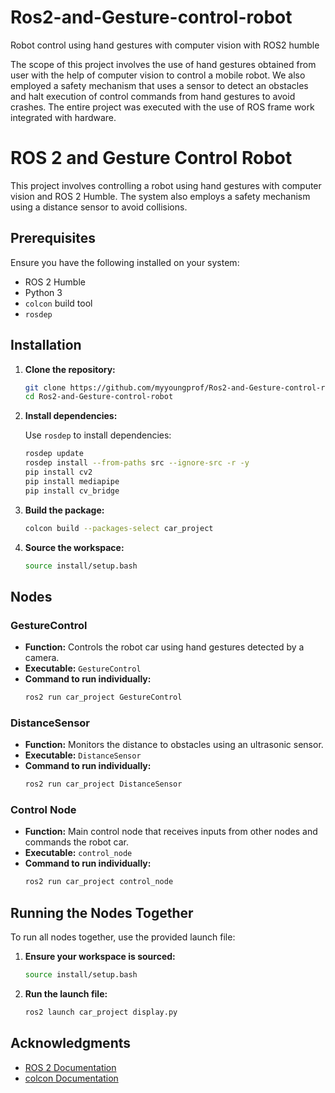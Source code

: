 # Ros2-and-Gesture-control-robot
Robot control using hand gestures with computer vision with ROS2 humble

The scope of this project involves the use of hand gestures obtained from user with the help of computer vision to control a mobile robot.
We also employed a safety mechanism that uses a sensor to detect an obstacles and halt execution of control commands from hand gestures to avoid crashes.
The entire project was executed with the use of ROS frame work integrated with hardware.

# ROS 2 and Gesture Control Robot

This project involves controlling a robot using hand gestures with computer vision and ROS 2 Humble. The system also employs a safety mechanism using a distance sensor to avoid collisions.

## Prerequisites

Ensure you have the following installed on your system:
- ROS 2 Humble
- Python 3
- `colcon` build tool
- `rosdep`

## Installation

1. **Clone the repository:**

    ```sh
    git clone https://github.com/myyoungprof/Ros2-and-Gesture-control-robot.git
    cd Ros2-and-Gesture-control-robot
    ```

2. **Install dependencies:**

    Use `rosdep` to install dependencies:

    ```sh
    rosdep update
    rosdep install --from-paths src --ignore-src -r -y
    pip install cv2
    pip install mediapipe
    pip install cv_bridge
    ```

3. **Build the package:**

    ```sh
    colcon build --packages-select car_project
    ```

4. **Source the workspace:**

    ```sh
    source install/setup.bash
    ```


## Nodes

### GestureControl

- **Function:** Controls the robot car using hand gestures detected by a camera.
- **Executable:** `GestureControl`
- **Command to run individually:** 
    ```sh
    ros2 run car_project GestureControl
    ```

### DistanceSensor

- **Function:** Monitors the distance to obstacles using an ultrasonic sensor.
- **Executable:** `DistanceSensor`
- **Command to run individually:** 
    ```sh
    ros2 run car_project DistanceSensor
    ```

### Control Node

- **Function:** Main control node that receives inputs from other nodes and commands the robot car.
- **Executable:** `control_node`
- **Command to run individually:** 
    ```sh
    ros2 run car_project control_node
    ```

## Running the Nodes Together

To run all nodes together, use the provided launch file:

1. **Ensure your workspace is sourced:**

    ```sh
    source install/setup.bash
    ```

2. **Run the launch file:**

    ```sh
    ros2 launch car_project display.py
    ```
## Acknowledgments

- [ROS 2 Documentation](https://docs.ros.org/en/humble/)
- [colcon Documentation](https://colcon.readthedocs.io/en/released/)




